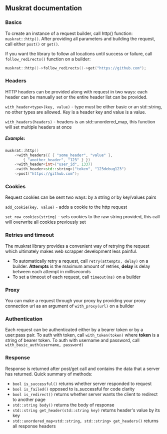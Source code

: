 ## Muskrat documentation

### Basics
To create an instance of a request builder, call http() function: `muskrat::http()`. 
After providing all parameters and building the request, call either `post()` or `get()`.

If you want the library to follow all locations until success or failure, call `follow_redirects()` function on a builder:
```c++
muskrat::http()->follow_redirects()->get("https://github.com");
```

### Headers
HTTP headers can be provided along with request in two ways: each header can be manually set or the entire header list 
can be provided.

`with_header<type>(key, value)` - type must be either basic or an std::string, no other types are allowed. Key is a header key and value is a value.

`with_headers(headers)` - headers is an std::unordered_map, this function will set multiple headers at once

##### Example:
```c++
muskrat::http()
    ->with_headers({ { "some_header", "value" }, 
        { "another_header", "123" } })
    ->with_header<int>("user_id", 1337)
    ->with_header<std::string>("token", "123debug123")
    ->post("https://github.com");
```

### Cookies
Request cookies can be sent two ways: by a string or by key/values pairs

`add_cookie(key, value)` - adds a cookie to the http request

`set_raw_cookies(string)` - sets cookies to the raw string provided, this call will overwrite all cookies previously set

### Retries and timeout
The muskrat library provides a convenient way of retrying the request which ultimately makes web scrapper development less painful.

- To automatically retry a request, call `retry(attempts, delay)` on a builder. **Attempts** is the maximum amount of retries, **delay** is delay between each attempt in milliseconds 
- To set a timeout of each request, call `timeout(ms)` on a builder

### Proxy
You can make a request through your proxy by providing your proxy connection url as an argument of `with_proxy(url)` on a builder

### Authentication
Each request can be authenticated either by a bearer token or by a user:pass pair.
To auth with token, call `with_token(token)` where **token** is a string of bearer token. 
To auth with username and password, call `with_basic_auth(username, password)`

### Response
Response is returned after post/get call and contains the data that a server has returned.
Quick summary of methods:
- `bool is_successful()` returns whether server responded to request
- `bool is_failed()` opposed to is_successful for code clarity
- `bool is_redirect()` returns whether server wants the client to redirect to another page
- `std::string body()` returns the body of response
- `std::string get_header(std::string key)` returns header's value by its key
- `std::unordered_map<std::string, std::string> get_headers()` returns all response headers